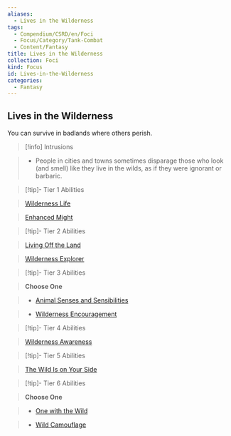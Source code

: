 ```yaml
---
aliases:
  - Lives in the Wilderness
tags:
  - Compendium/CSRD/en/Foci
  - Focus/Category/Tank-Combat
  - Content/Fantasy
title: Lives in the Wilderness
collection: Foci
kind: Focus
id: Lives-in-the-Wilderness
categories:
  - Fantasy
---
```

## Lives in the Wilderness    
You can survive in badlands where others perish.    
  
>[!info] Intrusions    
>- People in cities and towns sometimes disparage those who look (and smell) like they live in the wilds, as if they were ignorant or barbaric.    
  
  
>[!tip]- Tier 1 Abilities    
> [Wilderness Life](Wilderness-Life.md)    
> [Enhanced Might](Enhanced-Might.md)    
  
  
>[!tip]- Tier 2 Abilities    
> [Living Off the Land](Living-Off-the-Land.md)    
> [Wilderness Explorer](Wilderness-Explorer.md)    
  
  
>[!tip]- Tier 3 Abilities    
> **Choose One**    
>- [Animal Senses and Sensibilities](Animal-Senses-and-Sensibilities.md)    
>- [Wilderness Encouragement](Wilderness-Encouragement.md)    
  
  
>[!tip]- Tier 4 Abilities    
> [Wilderness Awareness](Wilderness-Awareness.md)    
  
  
>[!tip]- Tier 5 Abilities    
> [The Wild Is on Your Side](The-Wild-Is-on-Your-Side.md)    
  
  
>[!tip]- Tier 6 Abilities    
> **Choose One**    
>- [One with the Wild](One-With-the-Wild.md)    
>- [Wild Camouflage](Wild-Camouflage.md)
